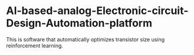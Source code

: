 # AI-based-analog-Electronic-circuit-Design-Automation-platform
 This is software that automatically optimizes transistor size using reinforcement learning.
